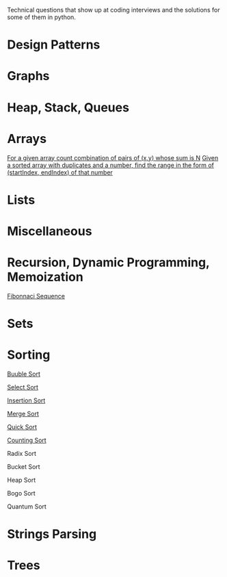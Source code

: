 Technical questions that show up at coding interviews and the solutions for some of them in python.


Design Patterns
===============


Graphs
======


Heap, Stack, Queues
===================


Arrays
======

[For a given array count combination of pairs of (x,y) whose sum is N](arrays/find-pairs-that-sum-to-N.py)
[Given a sorted array with duplicates and a number, find the range in the form of (startIndex, endIndex) of that number](arrays/find-range-of-duplicates-in-array.py)


Lists
=====


Miscellaneous
=============


Recursion, Dynamic Programming, Memoization
===========================================
[Fibonnaci Sequence](recursion-dynamic-memoization/fibonnaci.py)

Sets
====


Sorting
=======

[Buuble Sort](sorting/bubble-sort.py)

[Select Sort](sorting/selection-sort.py)

[Insertion Sort](sorting/insertion-sort.py)

[Merge Sort](sorting/merge-sort.py)

[Quick Sort](sorting/quick-sort.py)

[Counting Sort](sorting/count-sort.py)

Radix Sort

Bucket Sort

Heap Sort

Bogo Sort

Quantum Sort


Strings Parsing
===============


Trees
=====
